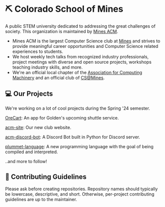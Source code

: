 # ⛏️ Colorado School of Mines
A public STEM university dedicated to addressing the great challenges of society. This organization is maintained by [Mines ACM](https://acm.mines.edu/).
- Mines ACM is the largest Computer Science club at [Mines](https://www.mines.edu/) and strives to provide meaningful career opportunities and Computer Science related experiences to students. 
- We host weekly tech talks from recognized industry professionals, project meetings with diverse and open source projects, workshops teaching industry skills, and more.
- We're an official local chapter of the [Association for Computing Machinery](https://www.acm.org) and an official club of [CS@Mines](https://cs.mines.edu/).

## 💻 Our Projects
We're working on a lot of cool projects during the Spring '24 semester.

[OreCart](https://github.com/OreCart): An app for Golden's upcoming shuttle service.

[acm-site](https://github.com/ColoradoSchoolOfMines/acm-site): Our new club website.

[acm-discord-bot](https://github.com/ColoradoSchoolOfMines/acm-discord-bot): A Discord Bot built in Python for Discord server.

[plummet-language](https://github.com/ColoradoSchoolOfMines/plummet-language): A new programming language with the goal of being compiled and interpreted.

..and more to follow!

## 🤝 Contributing Guidelines
Please ask before creating repositories. Repository names should typically be lowercase, descriptive, and short. Otherwise, per-project contributing guidelines are up to the maintainer.
